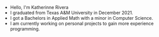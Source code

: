 - Hello, I'm Katherinne Rivera
- I graduated from Texas A&M University in December 2021.
- I got a Bachelors in Applied Math with a minor in Computer Science.
- I am currently working on personal projects to gain more experience programming.

<!---
kathrivera9/kathrivera9 is a ✨ special ✨ repository because its `README.md` (this file) appears on your GitHub profile.
You can click the Preview link to take a look at your changes.
--->
